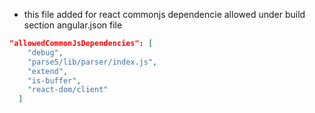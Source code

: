 - this file added for react commonjs dependencie allowed under build section angular.json file

```json
"allowedCommonJsDependencies": [
    "debug",
    "parse5/lib/parser/index.js",
    "extend",
    "is-buffer",
    "react-dom/client"
  ]
```
